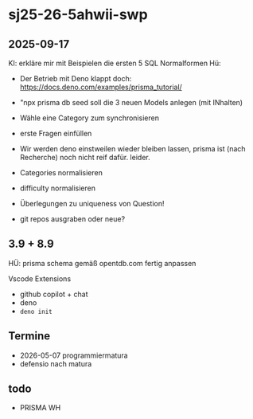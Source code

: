 # sj25-26-5ahwii-swp

## 2025-09-17

KI: erkläre mir mit Beispielen die ersten 5 SQL Normalformen
Hü:

- Der Betrieb mit Deno klappt doch: https://docs.deno.com/examples/prisma_tutorial/
- "npx prisma db seed soll die 3 neuen Models anlegen (mit INhalten)
- Wähle eine Category zum synchronisieren
- erste Fragen einfüllen

- Wir werden deno einstweilen wieder bleiben lassen, prisma ist (nach Recherche) noch nicht reif dafür. leider.
- Categories normalisieren
- difficulty normalisieren
- Überlegungen zu uniqueness von Question!
- git repos ausgraben oder neue?

## 3.9 + 8.9

HÜ: prisma schema gemäß opentdb.com fertig anpassen

Vscode Extensions

- github copilot + chat
- deno
- `deno init`

## Termine

- 2026-05-07 programmiermatura
- defensio nach matura

## todo

- PRISMA WH
